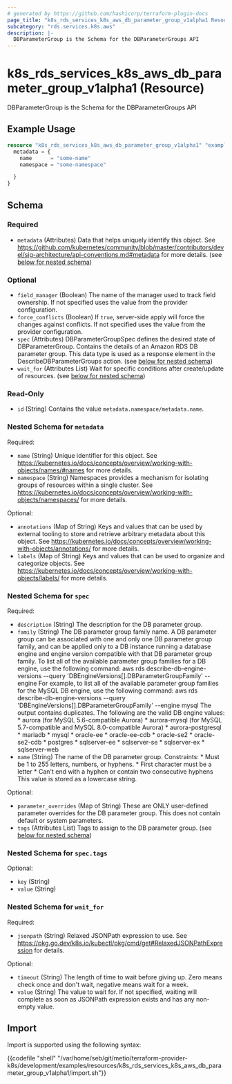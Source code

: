 ```yaml
---
# generated by https://github.com/hashicorp/terraform-plugin-docs
page_title: "k8s_rds_services_k8s_aws_db_parameter_group_v1alpha1 Resource - terraform-provider-k8s"
subcategory: "rds.services.k8s.aws"
description: |-
  DBParameterGroup is the Schema for the DBParameterGroups API
---
```


# k8s_rds_services_k8s_aws_db_parameter_group_v1alpha1 (Resource)

DBParameterGroup is the Schema for the DBParameterGroups API

## Example Usage

```terraform
resource "k8s_rds_services_k8s_aws_db_parameter_group_v1alpha1" "example" {
  metadata = {
    name      = "some-name"
    namespace = "some-namespace"

  }
}
```

<!-- schema generated by tfplugindocs -->
## Schema

### Required

- `metadata` (Attributes) Data that helps uniquely identify this object. See https://github.com/kubernetes/community/blob/master/contributors/devel/sig-architecture/api-conventions.md#metadata for more details. (see [below for nested schema](#nestedatt--metadata))

### Optional

- `field_manager` (Boolean) The name of the manager used to track field ownership. If not specified uses the value from the provider configuration.
- `force_conflicts` (Boolean) If `true`, server-side apply will force the changes against conflicts. If not specified uses the value from the provider configuration.
- `spec` (Attributes) DBParameterGroupSpec defines the desired state of DBParameterGroup.  Contains the details of an Amazon RDS DB parameter group.  This data type is used as a response element in the DescribeDBParameterGroups action. (see [below for nested schema](#nestedatt--spec))
- `wait_for` (Attributes List) Wait for specific conditions after create/update of resources. (see [below for nested schema](#nestedatt--wait_for))

### Read-Only

- `id` (String) Contains the value `metadata.namespace/metadata.name`.

<a id="nestedatt--metadata"></a>
### Nested Schema for `metadata`

Required:

- `name` (String) Unique identifier for this object. See https://kubernetes.io/docs/concepts/overview/working-with-objects/names/#names for more details.
- `namespace` (String) Namespaces provides a mechanism for isolating groups of resources within a single cluster. See https://kubernetes.io/docs/concepts/overview/working-with-objects/namespaces/ for more details.

Optional:

- `annotations` (Map of String) Keys and values that can be used by external tooling to store and retrieve arbitrary metadata about this object. See https://kubernetes.io/docs/concepts/overview/working-with-objects/annotations/ for more details.
- `labels` (Map of String) Keys and values that can be used to organize and categorize objects. See https://kubernetes.io/docs/concepts/overview/working-with-objects/labels/ for more details.


<a id="nestedatt--spec"></a>
### Nested Schema for `spec`

Required:

- `description` (String) The description for the DB parameter group.
- `family` (String) The DB parameter group family name. A DB parameter group can be associated with one and only one DB parameter group family, and can be applied only to a DB instance running a database engine and engine version compatible with that DB parameter group family.  To list all of the available parameter group families for a DB engine, use the following command:  aws rds describe-db-engine-versions --query 'DBEngineVersions[].DBParameterGroupFamily' --engine <engine>  For example, to list all of the available parameter group families for the MySQL DB engine, use the following command:  aws rds describe-db-engine-versions --query 'DBEngineVersions[].DBParameterGroupFamily' --engine mysql  The output contains duplicates.  The following are the valid DB engine values:  * aurora (for MySQL 5.6-compatible Aurora)  * aurora-mysql (for MySQL 5.7-compatible and MySQL 8.0-compatible Aurora)  * aurora-postgresql  * mariadb  * mysql  * oracle-ee  * oracle-ee-cdb  * oracle-se2  * oracle-se2-cdb  * postgres  * sqlserver-ee  * sqlserver-se  * sqlserver-ex  * sqlserver-web
- `name` (String) The name of the DB parameter group.  Constraints:  * Must be 1 to 255 letters, numbers, or hyphens.  * First character must be a letter  * Can't end with a hyphen or contain two consecutive hyphens  This value is stored as a lowercase string.

Optional:

- `parameter_overrides` (Map of String) These are ONLY user-defined parameter overrides for the DB parameter group. This does not contain default or system parameters.
- `tags` (Attributes List) Tags to assign to the DB parameter group. (see [below for nested schema](#nestedatt--spec--tags))

<a id="nestedatt--spec--tags"></a>
### Nested Schema for `spec.tags`

Optional:

- `key` (String)
- `value` (String)



<a id="nestedatt--wait_for"></a>
### Nested Schema for `wait_for`

Required:

- `jsonpath` (String) Relaxed JSONPath expression to use. See https://pkg.go.dev/k8s.io/kubectl/pkg/cmd/get#RelaxedJSONPathExpression for details.

Optional:

- `timeout` (String) The length of time to wait before giving up. Zero means check once and don't wait, negative means wait for a week.
- `value` (String) The value to wait for. If not specified, waiting will complete as soon as JSONPath expression exists and has any non-empty value.

## Import

Import is supported using the following syntax:

{{codefile "shell" "/var/home/seb/git/metio/terraform-provider-k8s/development/examples/resources/k8s_rds_services_k8s_aws_db_parameter_group_v1alpha1/import.sh"}}
